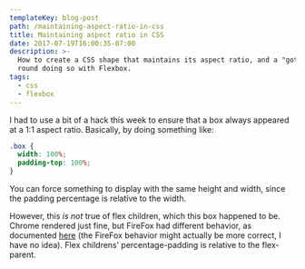 ```yaml
---
templateKey: blog-post
path: /maintaining-aspect-ratio-in-css
title: Maintaining aspect ratio in CSS
date: 2017-07-19T16:00:35-07:00
description: >-
  How to create a CSS shape that maintains its aspect ratio, and a "gotcha"
  round doing so with Flexbox.
tags:
  - css
  - flexbox
---
```

I had to use a bit of a hack this week to ensure that a box always appeared at a 1:1 aspect ratio. Basically, by doing something like:

```css
.box {
  width: 100%;
  padding-top: 100%;
}
```
You can force something to display with the same height and width, since the padding percentage is relative to the width.

However, this _is not_ true of flex children, which this box happened to be. Chrome rendered just fine, but FireFox had different behavior, as documented [here](https://bugzilla.mozilla.org/show_bug.cgi?id=958714#c3) (the FireFox behavior might actually be more correct, I have no idea). Flex childrens’ percentage-padding is relative to the flex-parent.
